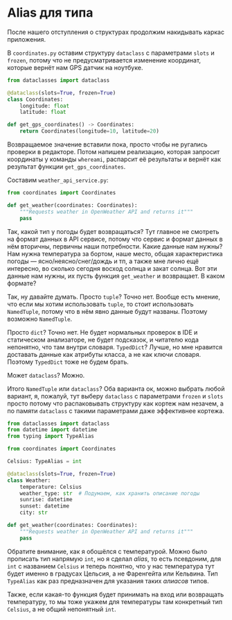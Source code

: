 # Alias для типа

После нашего отступления о структурах продолжим накидывать каркас приложения.

В `coordinates.py` оставим структуру `dataclass` с параметрами `slots` и `frozen`, потому что не предусматривается изменение координат, которые вернёт нам GPS датчик на ноутбуке.

```python
from dataclasses import dataclass

@dataclass(slots=True, frozen=True)
class Coordinates:
    longitude: float
    latitude: float

def get_gps_coordinates() -> Coordinates:
    return Coordinates(longitude=10, latitude=20)
```

Возвращаемое значение вставили пока, просто чтобы не ругались проверки в редакторе. Потом напишем реализацию, которая запросит координаты у команды `whereami`, распарсит её результаты и вернёт как результат функции `get_gps_coordinates`.

Составим `weather_api_service.py`:

```python
from coordinates import Coordinates

def get_weather(coordinates: Coordinates):
    """Requests weather in OpenWeather API and returns it"""
    pass
```

Так, какой тип у погоды будет возвращаться? Тут главное не смотреть на формат данных в API сервисе, потому что сервис и формат данных в нём вторичны, первичны наши потребности. Какие данные нам нужны? Нам нужна температура за бортом, наше место, общая характеристика погоды — ясно/неясно/снег/дождь и тп, а также мне лично ещё интересно, во сколько сегодня восход солнца и закат солнца. Вот эти данные нам нужны, их пусть функция `get_weather` и возвращает. В каком формате?

Так, ну давайте думать. Просто `tuple`? Точно нет. Вообще есть мнение, что если мы хотим использовать `tuple`, то стоит использовать `NamedTuple`, потому что в нём явно данные будут названы. Поэтому возможно `NamedTuple`.

Просто `dict`? Точно нет. Не будет нормальных проверок в IDE и статическом анализаторе, не будет подсказок, и читателю кода непонятно, что там внутри словаря. `TypedDict`? Лучше, но мне нравится доставать данные как атрибуты класса, а не как ключи словаря. Поэтому `TypedDict` тоже не будем брать.

Может `dataclass`? Можно.

Итого `NamedTuple` или `dataclass`? Оба варианта ок, можно выбрать любой вариант, я, пожалуй, тут выберу `dataclass` с параметрами `frozen` и `slots` просто потому что распаковывать структуру как кортеж нам незачем, а по памяти `dataclass` с такими параметрами даже эффективнее кортежа.

```python
from dataclasses import dataclass
from datetime import datetime
from typing import TypeAlias

from coordinates import Coordinates

Celsius: TypeAlias = int

@dataclass(slots=True, frozen=True)
class Weather:
    temperature: Celsius
    weather_type: str  # Подумаем, как хранить описание погоды
    sunrise: datetime
    sunset: datetime
    city: str

def get_weather(coordinates: Coordinates):
    """Requests weather in OpenWeather API and returns it"""
    pass
```

Обратите внимание, как я обошёлся с температурой. Можно было прописать тип напрямую `int`, но я сделал *alias*, то есть псевдоним, для `int` с названием `Celsius` и теперь понятно, что у нас температура тут будет именно в градусах Цельсия, а не Фаренгейта или Кельвина. Тип `TypeAlias` как раз предназначен для указания таких *алиасов* типов.

Также, если какая-то функция будет принимать на вход или возвращать температуру, то мы тоже укажем для температуры там конкретный тип `Celsius`, а не общий непонятный `int`.
